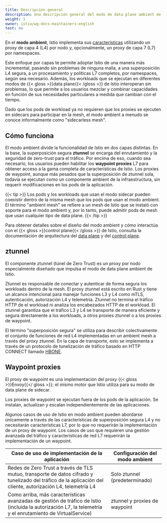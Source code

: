 ```yaml
---
title: Descripción general
description: Una descripción general del modo de data plane ambient de Istio.
weight: 1
owner: istio/wg-docs-maintainers-english
test: no
---
```


En el **modo ambient**, Istio implementa sus [características](/es/docs/concepts) utilizando un proxy de capa 4 (L4) por nodo y, opcionalmente, un proxy de capa 7 (L7) por namespaces.

Este enfoque por capas te permite adoptar Istio de una manera más incremental, pasando sin problemas de ninguna malla, a una superposición L4 segura, a un procesamiento y políticas L7 completos, por namespaces, según sea necesario. Además, los workloads que se ejecutan en diferentes modos de {{< gloss >}}data plane{{< /gloss >}} de Istio interoperan sin problemas, lo que permite a los usuarios mezclar y combinar capacidades en función de sus necesidades particulares a medida que cambian con el tiempo.

Dado que los pods de workload ya no requieren que los proxies se ejecuten en sidecars para participar en la mesh, el modo ambient a menudo se conoce informalmente como "sidecarless mesh".

## Cómo funciona

El modo ambient divide la funcionalidad de Istio en dos capas distintas. En la base, la superposición segura **ztunnel** se encarga del enrutamiento y la seguridad de zero-trust para el tráfico. Por encima de eso, cuando sea necesario, los usuarios pueden habilitar los **waypoint proxies** L7 para obtener acceso a la gama completa de características de Istio. Los proxies de waypoint, aunque más pesados que la superposición de ztunnel sola, todavía se ejecutan como un componente ambient de la infraestructura, sin requerir modificaciones en los pods de la aplicación.

{{< tip >}}
Los pods y los workloads que usan el modo sidecar pueden coexistir dentro de la misma mesh que los pods que usan el modo ambient. El término "ambient mesh" se refiere a un mesh de Istio que se instaló con soporte para el modo ambient y, por lo tanto, puede admitir pods de mesh que usan cualquier tipo de data plane.
{{< /tip >}}

Para obtener detalles sobre el diseño del modo ambient y cómo interactúa con el {{< gloss >}}control plane{{< /gloss >}} de Istio, consulta la documentación de arquitectura del [data plane](/es/docs/ambient/architecture/data-plane) y del [control plane](/es/docs/ambient/architecture/control-plane).

## ztunnel

El componente ztunnel (túnel de Zero Trust) es un proxy por nodo especialmente diseñado que impulsa el modo de data plane ambient de Istio.

Ztunnel es responsable de conectar y autenticar de forma segura los workloads dentro de la mesh. El proxy ztunnel está escrito en Rust y tiene un alcance intencional para manejar funciones L3 y L4 como mTLS, autenticación, autorización L4 y telemetría. Ztunnel no termina el tráfico HTTP de el workload ni analiza los encabezados HTTP de el workload. El ztunnel garantiza que el tráfico L3 y L4 se transporte de manera eficiente y segura directamente a los workloads, a otros proxies ztunnel o a los proxies de waypoint.

El término "superposición segura" se utiliza para describir colectivamente el conjunto de funciones de red L4 implementadas en un ambient mesh a través del proxy ztunnel. En la capa de transporte, esto se implementa a través de un protocolo de tunelización de tráfico basado en HTTP CONNECT llamado [HBONE](/es/docs/ambient/architecture/hbone).

## Waypoint proxies

El proxy de waypoint es una implementación del proxy {{< gloss >}}Envoy{{</ gloss >}}; el mismo motor que Istio utiliza para su modo de data plane de sidecar.

Los proxies de waypoint se ejecutan fuera de los pods de la aplicación. Se instalan, actualizan y escalan independientemente de las aplicaciones.

Algunos casos de uso de Istio en modo ambient pueden abordarse únicamente a través de las características de superposición segura L4 y no necesitarán características L7, por lo que no requerirán la implementación de un proxy de waypoint. Los casos de uso que requieren una gestión avanzada del tráfico y características de red L7 requerirán la implementación de un waypoint.

| Caso de uso de implementación de la aplicación | Configuración del modo ambient |
| ------------------------------- | -------------------------- |
| Redes de Zero Trust a través de TLS mutuo, transporte de datos cifrado y tunelizado del tráfico de la aplicación del cliente, autorización L4, telemetría L4 | Solo ztunnel (predeterminado) |
| Como arriba, más características avanzadas de gestión de tráfico de Istio (incluida la autorización L7, la telemetría y el enrutamiento de VirtualService) | ztunnel y proxies de waypoint |
